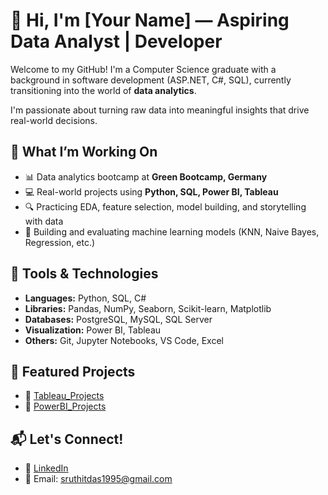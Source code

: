# 👋 Hi, I'm [Your Name] — Aspiring Data Analyst | Developer  

Welcome to my GitHub! I'm a Computer Science graduate with a background in software development (ASP.NET, C#, SQL), currently transitioning into the world of **data analytics**.

I'm passionate about turning raw data into meaningful insights that drive real-world decisions.

## 🚀 What I’m Working On

- 📊 Data analytics bootcamp at **Green Bootcamp, Germany**
- 💻 Real-world projects using **Python, SQL, Power BI, Tableau**
- 🔍 Practicing EDA, feature selection, model building, and storytelling with data
- 🧪 Building and evaluating machine learning models (KNN, Naive Bayes, Regression, etc.)

## 🧰 Tools & Technologies

- **Languages:** Python, SQL, C#
- **Libraries:** Pandas, NumPy, Seaborn, Scikit-learn, Matplotlib
- **Databases:** PostgreSQL, MySQL, SQL Server
- **Visualization:** Power BI, Tableau
- **Others:** Git, Jupyter Notebooks, VS Code, Excel

## 📂 Featured Projects

- 🔹 [Tableau_Projects](https://github.com/Sruthi-t-das/Tableau_Advanced)  
- 🔹 [PowerBI_Projects](https://github.com/Sruthi-t-das/PowerBI_Latest_repository)  

## 📬 Let's Connect!

- 💼 [LinkedIn]([https://linkedin.com/in/your-link](https://www.linkedin.com/in/sruthi-thulasi-das-547103152/))   
- 📧 Email: sruthitdas1995@gmail.com  



